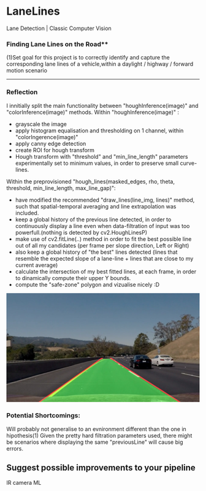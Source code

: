 # LaneLines
Lane Detection | Classic Computer Vision

### Finding Lane Lines on the Road** 

(1)Set goal for this project is to correctly identify and capture the corresponding lane lines of a vehicle,within a daylight / highway / forward motion scenario


[//]: # (Image References)

[image1]: ./capture.png "Challenge Capture"

---

### Reflection

I innitially split the main functionality between "houghInference(image)" and "colorInference(image)" methods.
Within "houghInference(image)" :
* grayscale the image
* apply histogram equalisation and thresholding on 1 channel, within "colorIngerence(image)"
* apply canny edge detection
* create ROI for hough transform
* Hough transform with "threshold" and "min_line_length" parameters experimentally set to minimum values, in order to preserve small curve-lines.

Within the preprovisioned "hough_lines(masked_edges, rho, theta, threshold, min_line_length, max_line_gap)":
* have modified the recommended "draw_lines(line_img, lines)" method, such that spatial-temporal averaging and line extrapolation was included.
* keep a global history of the previous line detected, in order to continuously display a line even when data-filtration of input was too powerfull.(nothing is detected by cv2.HoughLinesP)
* make use of cv2.fitLine(..) method in order to fit the best possible line out of all my candidates (per frame per slope direction, Left or Right)
* also keep a global history of "the best" lines detected (lines that resemble the expected slope of a lane-line + lines that are close to my current average)
* calculate the intersection of my best fitted lines, at each frame, in order to dinamically compute their upper Y bounds.
* compute the "safe-zone" polygon and vizualise nicely :D

![alt text][image1]


### Potential Shortcomings:
Will probably not generalise to an evnironment different than the one in hipothesis(1)
Given the pretty hard filtration parameters used, there might be scenarios where displaying the same "previousLine" will cause big errors.


## Suggest possible improvements to your pipeline

IR camera
ML
